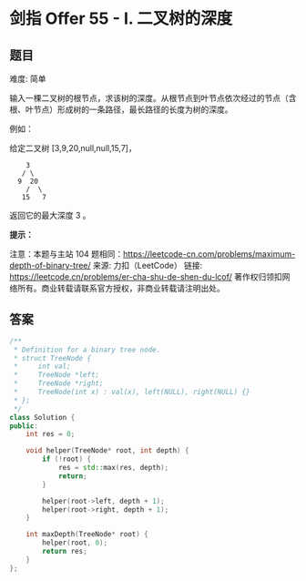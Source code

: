 # 剑指 Offer 55 - I. 二叉树的深度
 ## 题目 
难度: 简单

输入一棵二叉树的根节点，求该树的深度。从根节点到叶节点依次经过的节点（含根、叶节点）形成树的一条路径，最长路径的长度为树的深度。

例如：

给定二叉树 [3,9,20,null,null,15,7]，

```
    3
   / \
  9  20
    /  \
   15   7
```


返回它的最大深度 3 。

 

**提示：**

注意：本题与主站 104 题相同：<a href="https://leetcode-cn.com/problems/maximum-depth-of-binary-tree/">https://leetcode-cn.com/problems/maximum-depth-of-binary-tree/</a>
来源: 力扣（LeetCode）
链接: https://leetcode.cn/problems/er-cha-shu-de-shen-du-lcof/
著作权归领扣网络所有。商业转载请联系官方授权，非商业转载请注明出处。

## 答案

```c++
/**
 * Definition for a binary tree node.
 * struct TreeNode {
 *     int val;
 *     TreeNode *left;
 *     TreeNode *right;
 *     TreeNode(int x) : val(x), left(NULL), right(NULL) {}
 * };
 */
class Solution {
public:
    int res = 0;

    void helper(TreeNode* root, int depth) {
        if (!root) {
            res = std::max(res, depth);
            return;
        }

        helper(root->left, depth + 1);
        helper(root->right, depth + 1);
    }

    int maxDepth(TreeNode* root) {
        helper(root, 0);
        return res;
    }
};
```

